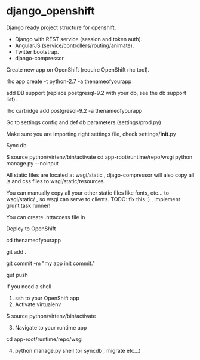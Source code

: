 django_openshift
===========

Django ready project structure for openshift.

- Django with REST service (session and token auth).
- AngularJS (service/controllers/routing/animate).
- Twitter bootstrap.
- django-compressor.

Create new app on OpenShift (require OpenShift rhc tool).

rhc app create -t python-2.7 -a thenameofyourapp

add DB support (replace postgresql-9.2 with your db, see the db support list).

rhc cartridge add postgresql-9.2 -a thenameofyourapp

Go to settings config and def db parameters (settings/prod.py)

Make sure you are importing right settings file, check settings/__init__.py

Sync db 

$ source python/virtenv/bin/activate
cd app-root/runtime/repo/wsgi
python manage.py --noinput

All static files are located at wsgi/static , djago-compressor will also copy all js and css files to wsgi/static/resources. 

You can manually copy all your other static files like fonts, etc... to wsgi/static/ , so wsgi can serve to clients. 
TODO: fix this :) , implement grunt task runner!

You can create .httaccess file in 

Deploy to OpenShift

cd thenameofyourapp

git add .

git commit -m "my app init commit."

gut push

If you need a shell 
1. ssh to your OpenShift app
2. Activate virtualenv 

$ source python/virtenv/bin/activate

3. Navigate to your runtime app

cd app-root/runtime/repo/wsgi

4. python manage.py shell (or syncdb , migrate etc...)